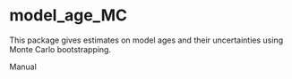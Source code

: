 # model_age_MC
This package gives estimates on model ages and their uncertainties using Monte Carlo bootstrapping. 

Manual
